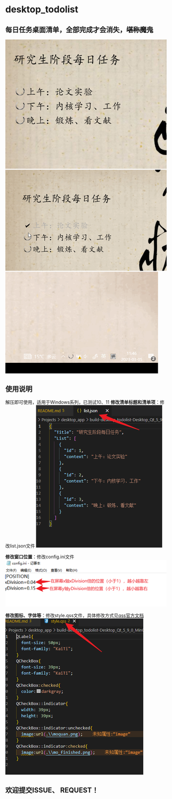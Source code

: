<!--
 * @Author: Broin
 * @Date: 2023-03-05 11:22:17
 * @LastEditTime: 2023-03-05 12:40:01
 * @LastEditors: your name
 * @Description: 
 * @FilePath: /undefined/mnt/d/Projects/desktop_app/desktop_todolist/README.md
 * MADE BY BROIN
-->
# desktop_todolist

## 每日任务桌面清单，全部完成才会消失，~~堪称魔鬼~~

![image](https://github.com/FantasySir/desktop_todolist/blob/main/images/effect_picture.png)
![image](https://github.com/FantasySir/desktop_todolist/blob/main/images/use_holdup.gif)
![image](https://github.com/FantasySir/desktop_todolist/blob/main/images/traymenu.gif)

## 使用说明

解压即可使用，适用于Windows系列，已测试10、11
**修改清单标题和清单项**：修改list.json文件
![image](https://github.com/FantasySir/desktop_todolist/blob/main/images/list.png)

**修改窗口位置**：修改config.ini文件
![image](https://github.com/FantasySir/desktop_todolist/blob/main/images/screen_pos.png)

**修改图标、字体等**：修改style.qss文件，具体修改方式见[qss官方文档](https://doc.qt.io/qt-5/stylesheet-syntax.html)
![image](https://github.com/FantasySir/desktop_todolist/blob/main/images/qss.png)

## 欢迎提交ISSUE、 REQUEST！